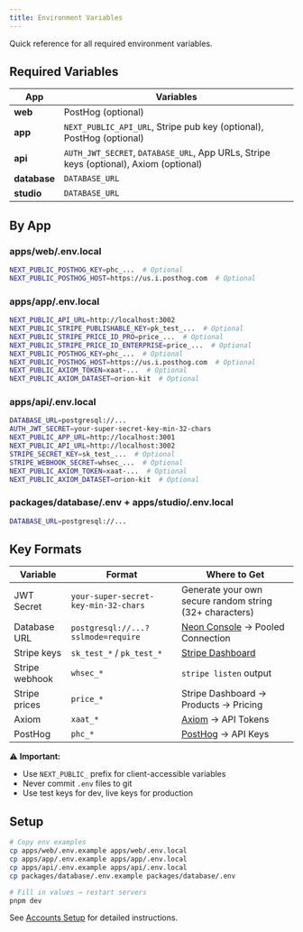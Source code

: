 ```yaml
---
title: Environment Variables
---
```


Quick reference for all required environment variables.

## Required Variables

| App          | Variables                                                                             |
| ------------ | ------------------------------------------------------------------------------------- |
| **web**      | PostHog (optional)                                                                    |
| **app**      | `NEXT_PUBLIC_API_URL`, Stripe pub key (optional), PostHog (optional)                  |
| **api**      | `AUTH_JWT_SECRET`, `DATABASE_URL`, App URLs, Stripe keys (optional), Axiom (optional) |
| **database** | `DATABASE_URL`                                                                        |
| **studio**   | `DATABASE_URL`                                                                        |

## By App

### apps/web/.env.local

```bash
NEXT_PUBLIC_POSTHOG_KEY=phc_...  # Optional
NEXT_PUBLIC_POSTHOG_HOST=https://us.i.posthog.com  # Optional
```

### apps/app/.env.local

```bash
NEXT_PUBLIC_API_URL=http://localhost:3002
NEXT_PUBLIC_STRIPE_PUBLISHABLE_KEY=pk_test_...  # Optional
NEXT_PUBLIC_STRIPE_PRICE_ID_PRO=price_...  # Optional
NEXT_PUBLIC_STRIPE_PRICE_ID_ENTERPRISE=price_...  # Optional
NEXT_PUBLIC_POSTHOG_KEY=phc_...  # Optional
NEXT_PUBLIC_POSTHOG_HOST=https://us.i.posthog.com  # Optional
NEXT_PUBLIC_AXIOM_TOKEN=xaat-...  # Optional
NEXT_PUBLIC_AXIOM_DATASET=orion-kit  # Optional
```

### apps/api/.env.local

```bash
DATABASE_URL=postgresql://...
AUTH_JWT_SECRET=your-super-secret-key-min-32-chars
NEXT_PUBLIC_APP_URL=http://localhost:3001
NEXT_PUBLIC_API_URL=http://localhost:3002
STRIPE_SECRET_KEY=sk_test_...  # Optional
STRIPE_WEBHOOK_SECRET=whsec_...  # Optional
NEXT_PUBLIC_AXIOM_TOKEN=xaat-...  # Optional
NEXT_PUBLIC_AXIOM_DATASET=orion-kit  # Optional
```

### packages/database/.env + apps/studio/.env.local

```bash
DATABASE_URL=postgresql://...
```

## Key Formats

| Variable       | Format                               | Where to Get                                                  |
| -------------- | ------------------------------------ | ------------------------------------------------------------- |
| JWT Secret     | `your-super-secret-key-min-32-chars` | Generate your own secure random string (32+ characters)       |
| Database URL   | `postgresql://...?sslmode=require`   | [Neon Console](https://console.neon.tech) → Pooled Connection |
| Stripe keys    | `sk_test_*` / `pk_test_*`            | [Stripe Dashboard](https://dashboard.stripe.com/test/apikeys) |
| Stripe webhook | `whsec_*`                            | `stripe listen` output                                        |
| Stripe prices  | `price_*`                            | Stripe Dashboard → Products → Pricing                         |
| Axiom          | `xaat_*`                             | [Axiom](https://axiom.co/settings/api-tokens) → API Tokens    |
| PostHog        | `phc_*`                              | [PostHog](https://posthog.com/settings/project) → API Keys    |

⚠️ **Important:**

- Use `NEXT_PUBLIC_` prefix for client-accessible variables
- Never commit `.env` files to git
- Use test keys for dev, live keys for production

## Setup

```bash
# Copy env examples
cp apps/web/.env.example apps/web/.env.local
cp apps/app/.env.example apps/app/.env.local
cp apps/api/.env.example apps/api/.env.local
cp packages/database/.env.example packages/database/.env

# Fill in values → restart servers
pnpm dev
```

See [Accounts Setup](/guide/accounts-setup) for detailed instructions.
